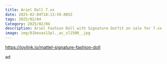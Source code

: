 ```yaml
---
title: Ariel Doll 7.xx
date: 2025-02-04T18:13:59.005Z
tags: 2025/02/04
Category: 2025/02/04
description: Ariel Fashion Doll with Signature Outfit on sale for 7.xx
image: img/81bexas13pl._ac_sl1500_.jpg
---
```

https://joylink.io/mattel-signature-fashion-doll

a﻿d